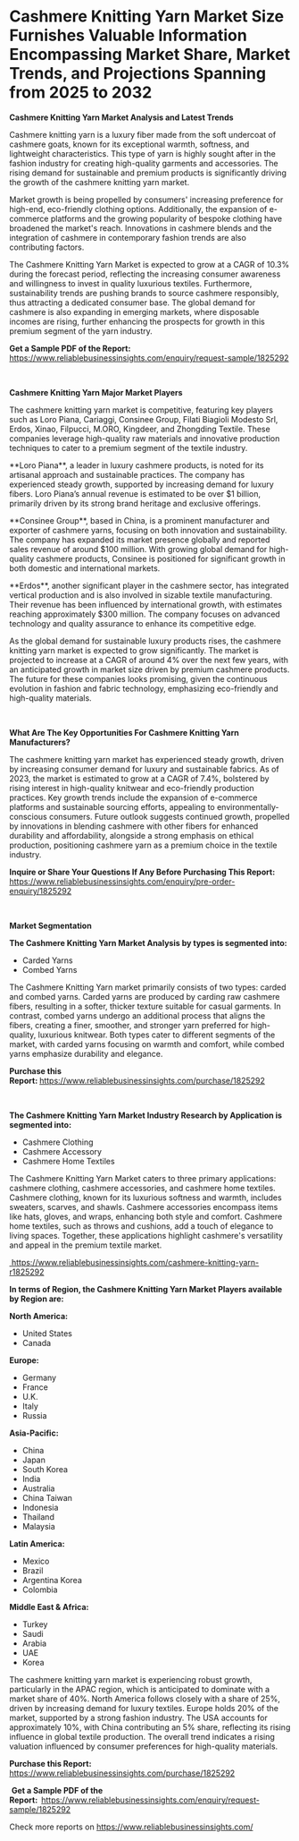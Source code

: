 <p><h1>Cashmere Knitting Yarn Market Size Furnishes Valuable Information Encompassing Market Share, Market Trends, and Projections Spanning from 2025 to 2032</h1></p><p><strong>Cashmere Knitting Yarn Market Analysis and Latest Trends</strong></p>
<p><p>Cashmere knitting yarn is a luxury fiber made from the soft undercoat of cashmere goats, known for its exceptional warmth, softness, and lightweight characteristics. This type of yarn is highly sought after in the fashion industry for creating high-quality garments and accessories. The rising demand for sustainable and premium products is significantly driving the growth of the cashmere knitting yarn market.</p><p>Market growth is being propelled by consumers' increasing preference for high-end, eco-friendly clothing options. Additionally, the expansion of e-commerce platforms and the growing popularity of bespoke clothing have broadened the market's reach. Innovations in cashmere blends and the integration of cashmere in contemporary fashion trends are also contributing factors.</p><p>The Cashmere Knitting Yarn Market is expected to grow at a CAGR of 10.3% during the forecast period, reflecting the increasing consumer awareness and willingness to invest in quality luxurious textiles. Furthermore, sustainability trends are pushing brands to source cashmere responsibly, thus attracting a dedicated consumer base. The global demand for cashmere is also expanding in emerging markets, where disposable incomes are rising, further enhancing the prospects for growth in this premium segment of the yarn industry.</p></p>
<p><strong>Get a Sample PDF of the Report:&nbsp;</strong> <a href="https://www.reliablebusinessinsights.com/enquiry/request-sample/1825292?utm_campaign=3259&utm_medium=2&utm_source=Github&utm_content=ia&utm_term=04042025&utm_id=cashmere-knitting-yarn">https://www.reliablebusinessinsights.com/enquiry/request-sample/1825292</a></p>
<p>&nbsp;</p>
<p><strong>Cashmere Knitting Yarn Major Market Players</strong></p>
<p><p>The cashmere knitting yarn market is competitive, featuring key players such as Loro Piana, Cariaggi, Consinee Group, Filati Biagioli Modesto Srl, Erdos, Xinao, Filpucci, M.ORO, Kingdeer, and Zhongding Textile. These companies leverage high-quality raw materials and innovative production techniques to cater to a premium segment of the textile industry.</p><p>**Loro Piana**, a leader in luxury cashmere products, is noted for its artisanal approach and sustainable practices. The company has experienced steady growth, supported by increasing demand for luxury fibers. Loro Piana’s annual revenue is estimated to be over $1 billion, primarily driven by its strong brand heritage and exclusive offerings.</p><p>**Consinee Group**, based in China, is a prominent manufacturer and exporter of cashmere yarns, focusing on both innovation and sustainability. The company has expanded its market presence globally and reported sales revenue of around $100 million. With growing global demand for high-quality cashmere products, Consinee is positioned for significant growth in both domestic and international markets.</p><p>**Erdos**, another significant player in the cashmere sector, has integrated vertical production and is also involved in sizable textile manufacturing. Their revenue has been influenced by international growth, with estimates reaching approximately $300 million. The company focuses on advanced technology and quality assurance to enhance its competitive edge.</p><p>As the global demand for sustainable luxury products rises, the cashmere knitting yarn market is expected to grow significantly. The market is projected to increase at a CAGR of around 4% over the next few years, with an anticipated growth in market size driven by premium cashmere products. The future for these companies looks promising, given the continuous evolution in fashion and fabric technology, emphasizing eco-friendly and high-quality materials.</p></p>
<p>&nbsp;</p>
<p><strong>What Are The Key Opportunities For Cashmere Knitting Yarn Manufacturers?</strong></p>
<p><p>The cashmere knitting yarn market has experienced steady growth, driven by increasing consumer demand for luxury and sustainable fabrics. As of 2023, the market is estimated to grow at a CAGR of 7.4%, bolstered by rising interest in high-quality knitwear and eco-friendly production practices. Key growth trends include the expansion of e-commerce platforms and sustainable sourcing efforts, appealing to environmentally-conscious consumers. Future outlook suggests continued growth, propelled by innovations in blending cashmere with other fibers for enhanced durability and affordability, alongside a strong emphasis on ethical production, positioning cashmere yarn as a premium choice in the textile industry.</p></p>
<p><strong>Inquire or Share Your Questions If Any Before Purchasing This Report:</strong> <a href="https://www.reliablebusinessinsights.com/enquiry/pre-order-enquiry/1825292?utm_campaign=3259&utm_medium=2&utm_source=Github&utm_content=ia&utm_term=04042025&utm_id=cashmere-knitting-yarn">https://www.reliablebusinessinsights.com/enquiry/pre-order-enquiry/1825292</a></p>
<p>&nbsp;</p>
<p><strong>Market Segmentation</strong></p>
<p><strong>The Cashmere Knitting Yarn Market Analysis by types is segmented into:</strong></p>
<p><ul><li>Carded Yarns</li><li>Combed Yarns</li></ul></p>
<p><p>The Cashmere Knitting Yarn market primarily consists of two types: carded and combed yarns. Carded yarns are produced by carding raw cashmere fibers, resulting in a softer, thicker texture suitable for casual garments. In contrast, combed yarns undergo an additional process that aligns the fibers, creating a finer, smoother, and stronger yarn preferred for high-quality, luxurious knitwear. Both types cater to different segments of the market, with carded yarns focusing on warmth and comfort, while combed yarns emphasize durability and elegance.</p></p>
<p><strong>Purchase this Report:&nbsp;</strong><a href="https://www.reliablebusinessinsights.com/purchase/1825292?utm_campaign=3259&utm_medium=2&utm_source=Github&utm_content=ia&utm_term=04042025&utm_id=cashmere-knitting-yarn">https://www.reliablebusinessinsights.com/purchase/1825292</a></p>
<p>&nbsp;</p>
<p><strong>The Cashmere Knitting Yarn Market Industry Research by Application is segmented into:</strong></p>
<p><ul><li>Cashmere Clothing</li><li>Cashmere Accessory</li><li>Cashmere Home Textiles</li></ul></p>
<p><p>The Cashmere Knitting Yarn Market caters to three primary applications: cashmere clothing, cashmere accessories, and cashmere home textiles. Cashmere clothing, known for its luxurious softness and warmth, includes sweaters, scarves, and shawls. Cashmere accessories encompass items like hats, gloves, and wraps, enhancing both style and comfort. Cashmere home textiles, such as throws and cushions, add a touch of elegance to living spaces. Together, these applications highlight cashmere's versatility and appeal in the premium textile market.</p></p>
<p><a href="https://www.reliablebusinessinsights.com/cashmere-knitting-yarn-r1825292?utm_campaign=3259&utm_medium=2&utm_source=Github&utm_content=ia&utm_term=04042025&utm_id=cashmere-knitting-yarn">&nbsp;https://www.reliablebusinessinsights.com/cashmere-knitting-yarn-r1825292</a></p>
<p><strong>In terms of Region, the Cashmere Knitting Yarn Market Players available by Region are:</strong></p>
<p>
    <p> <strong> North America: </strong>
        <ul>
            <li>United States</li>
            <li>Canada</li>
        </ul>
        </p> 
    <p> <strong> Europe: </strong>
        <ul>
            <li>Germany</li>
            <li>France</li>
            <li>U.K.</li>
            <li>Italy</li>
            <li>Russia</li>
        </ul>
        </p> 
    <p> <strong> Asia-Pacific: </strong>
        <ul>
            <li>China</li>
            <li>Japan</li>
            <li>South Korea</li>
            <li>India</li>
            <li>Australia</li>
            <li>China Taiwan</li>
            <li>Indonesia</li>
            <li>Thailand</li>
            <li>Malaysia</li>
        </ul>
        </p> 
    <p> <strong> Latin America: </strong>
        <ul>
            <li>Mexico</li>
            <li>Brazil</li>
            <li>Argentina Korea</li>
            <li>Colombia</li>
        </ul>
        </p> 
    <p> <strong> Middle East & Africa: </strong>
        <ul>
            <li>Turkey</li>
            <li>Saudi</li>
            <li>Arabia</li>
            <li>UAE</li>
            <li>Korea</li>
        </ul>
    </p>
    </p>
<p><p>The cashmere knitting yarn market is experiencing robust growth, particularly in the APAC region, which is anticipated to dominate with a market share of 40%. North America follows closely with a share of 25%, driven by increasing demand for luxury textiles. Europe holds 20% of the market, supported by a strong fashion industry. The USA accounts for approximately 10%, with China contributing an 5% share, reflecting its rising influence in global textile production. The overall trend indicates a rising valuation influenced by consumer preferences for high-quality materials.</p></p>
<p><strong>Purchase this Report: </strong><a href="https://www.reliablebusinessinsights.com/purchase/1825292?utm_campaign=3259&utm_medium=2&utm_source=Github&utm_content=ia&utm_term=04042025&utm_id=cashmere-knitting-yarn">https://www.reliablebusinessinsights.com/purchase/1825292</a></p>
<p>&nbsp;<strong>Get a Sample PDF of the Report:&nbsp;&nbsp;</strong><a href="https://www.reliablebusinessinsights.com/enquiry/request-sample/1825292?utm_campaign=3259&utm_medium=2&utm_source=Github&utm_content=ia&utm_term=04042025&utm_id=cashmere-knitting-yarn">https://www.reliablebusinessinsights.com/enquiry/request-sample/1825292</a></p>
<p><strong></strong></p>
<p>Check more reports on <a href="https://www.reliablebusinessinsights.com/?utm_campaign=3259&utm_medium=2&utm_source=Github&utm_content=ia&utm_term=04042025&utm_id=cashmere-knitting-yarn">https://www.reliablebusinessinsights.com/</a></p>